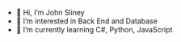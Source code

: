 - 👋 Hi, I’m John Sliney
- 👀 I’m interested in Back End and Database
- 🌱 I’m currently learning C#, Python, JavaScript
